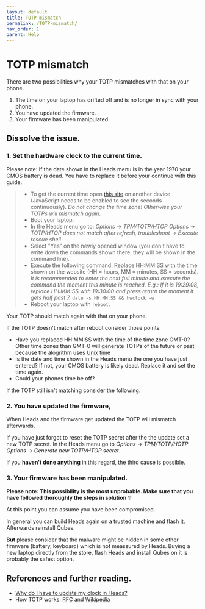 ```yaml
---
layout: default
title: TOTP mismatch
permalink: /TOTP-mismatch/
nav_order: 1
parent: Help
---
```


# TOTP mismatch

There are two possibilities why your TOTP mismatches with that on your phone.

1. The time on your laptop has drifted off and is no longer in sync with your phone.
2. You have updated the firmware.
3. Your firmware has been manipulated.

## Dissolve the issue.

### **1. Set the hardware clock to the current time.**

Please note: If the date shown in the Heads menu is in the year 1970 your CMOS battery is dead. You have to replace it before your continue with this guide.

> - To get the current time open [this site](https://time.is/GMT) on another device (JavaScript needs to be enabled to see the seconds continuously).
>	*Do not change the time zone! Otherwise your TOTPs will mismatch again.*
> - Boot your laptop.
> - In the Heads menu go to: *Options* -> *TPM/TOTP/HTOP Options* -> *TOTP/HTOP does not match after refresh, troubleshoot* -> *Execute rescue shell*
> - Select "Yes" on the newly opened window (you don't have to write down the commands shown there, they will be shown in the command line).
> - Execute the following command. Replace HH:MM:SS with the time shown on the website (HH = hours, MM = minutes, SS = seconds).
>	*It is recommended to enter the next full minute and execute the command the moment this minute is reached.
>	E.g.: If it is 19:29:08, replace HH:MM:SS with 19:30:00 and press return the moment it gets half past 7.*
>	`date -s HH:MM:SS && hwclock -w`
> - Reboot your laptop with `reboot`.


Your TOTP should match again with that on your phone.

If the TOTP doesn't match after reboot consider those points:
- Have you replaced HH:MM:SS with the time of the time zone GMT-0?
  Other time zones than GMT-0 will generate TOTPs of the future or past because the alogrithm uses [Unix time](https://en.wikipedia.org/wiki/Unix_time)
- Is the date and time shown in the Heads menu the one you have just entered?
  If not, your CMOS battery is likely dead. Replace it and set the time again.
- Could your phones time be off?

If the TOTP still isn't matching consider the following.

### **2. You have updated the firmware,**

When Heads and the firmware get updated the TOTP will mismatch afterwards.

If you have just forgot to reset the TOTP secret after the the update set a new TOTP secret.
In the Heads menu go to *Options* -> *TPM/TOTP/HOTP Options* -> *Generate new TOTP/HTOP secret*.

If you **haven't done anything** in this regard, the third cause is possible. 

### **3. Your firmware has been manipulated.**

**Please note: This possibility is the most unprobable. Make sure that you have followed thoroughly the steps in solution 1!**

At this point you can assume you have been compromised.

In general you can build Heads again on a trusted machine and flash it. Afterwards reinstall Qubes.

**But** please consider that the malware might be hidden in some other firmware (battery, keyboard) which is not meassured by Heads.
Buying a new laptop directly from the store, flash Heads and install Qubes on it is probably the safest option.

References and further reading.
---
- [Why do I have to update my clock in Heads?](https://zeronet.now.im/1DMb3CV66qZPwJqkgm4z12nu8BrAwDoD4g/?Post:44:Setting+time+into+Heads+when+TOTP+code+is+bad)
- How TOTP works: [RFC](https://tools.ietf.org/html/rfc6238) and [Wikipedia](https://en.wikipedia.org/wiki/Time-based_One-time_Password_algorithm)

